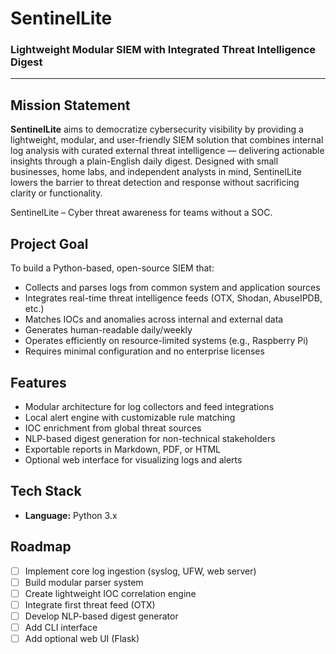 # SentinelLite

### Lightweight Modular SIEM with Integrated Threat Intelligence Digest

---

## Mission Statement

**SentinelLite** aims to democratize cybersecurity visibility by providing a lightweight, modular, and user-friendly SIEM solution that combines internal log analysis with curated external threat intelligence — delivering actionable insights through a plain-English daily digest. Designed with small businesses, home labs, and independent analysts in mind, SentinelLite lowers the barrier to threat detection and response without sacrificing clarity or functionality.

SentinelLite – Cyber threat awareness for teams without a SOC.

## Project Goal

To build a Python-based, open-source SIEM that:
- Collects and parses logs from common system and application sources
- Integrates real-time threat intelligence feeds (OTX, Shodan, AbuseIPDB, etc.)
- Matches IOCs and anomalies across internal and external data
- Generates human-readable daily/weekly
- Operates efficiently on resource-limited systems (e.g., Raspberry Pi)
- Requires minimal configuration and no enterprise licenses

## Features

- Modular architecture for log collectors and feed integrations
- Local alert engine with customizable rule matching
- IOC enrichment from global threat sources
- NLP-based digest generation for non-technical stakeholders
- Exportable reports in Markdown, PDF, or HTML
- Optional web interface for visualizing logs and alerts

## Tech Stack

- **Language:** Python 3.x

## Roadmap

- [ ] Implement core log ingestion (syslog, UFW, web server)
- [ ] Build modular parser system
- [ ] Create lightweight IOC correlation engine
- [ ] Integrate first threat feed (OTX)
- [ ] Develop NLP-based digest generator
- [ ] Add CLI interface
- [ ] Add optional web UI (Flask)